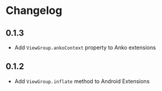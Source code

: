 # Changelog

## 0.1.3
- Add `ViewGroup.ankoContext` property to Anko extensions

## 0.1.2
- Add `ViewGroup.inflate` method to Android Extensions